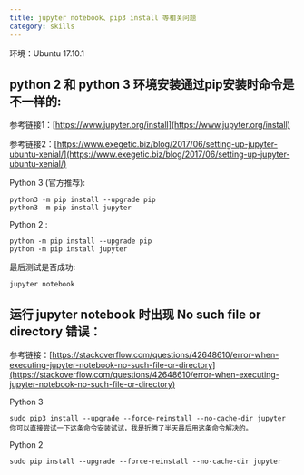 ```yaml
---
title: jupyter notebook、pip3 install 等相关问题
category: skills
---
```

<!-- more -->

环境：Ubuntu 17.10.1

## python 2 和 python 3 环境安装通过pip安装时命令是不一样的:
参考链接1：[https://www.jupyter.org/install](https://www.jupyter.org/install)

参考链接2：[https://www.exegetic.biz/blog/2017/06/setting-up-jupyter-ubuntu-xenial/](https://www.exegetic.biz/blog/2017/06/setting-up-jupyter-ubuntu-xenial/)

Python 3 (官方推荐):

    python3 -m pip install --upgrade pip
    python3 -m pip install jupyter

Python 2 :

    python -m pip install --upgrade pip
    python -m pip install jupyter
    
最后测试是否成功:

    jupyter notebook

## 运行 jupyter notebook 时出现 No such file or directory 错误：
参考链接：[https://stackoverflow.com/questions/42648610/error-when-executing-jupyter-notebook-no-such-file-or-directory](https://stackoverflow.com/questions/42648610/error-when-executing-jupyter-notebook-no-such-file-or-directory)

Python 3

	sudo pip3 install --upgrade --force-reinstall --no-cache-dir jupyter
    你可以直接尝试一下这条命令安装试试，我是折腾了半天最后用这条命令解决的。
    
Python 2

	sudo pip install --upgrade --force-reinstall --no-cache-dir jupyter


	
    